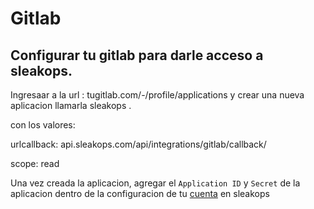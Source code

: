 # Gitlab


## Configurar tu gitlab para darle acceso a sleakops.

Ingresaar a la url : tugitlab.com/-/profile/applications  y crear una nueva aplicacion llamarla sleakops . 

con los valores:

urlcallback: api.sleakops.com/api/integrations/gitlab/callback/

scope: read

Una vez creada la aplicacion, agregar el `Application ID` y `Secret` de la aplicacion dentro de la configuracion de tu [cuenta](https://console.sleakops.com/settings/authorizations) en sleakops